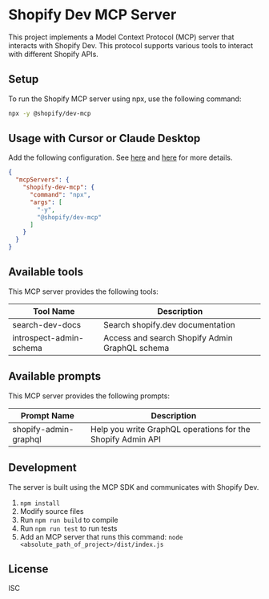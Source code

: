 # Shopify Dev MCP Server

This project implements a Model Context Protocol (MCP) server that interacts with Shopify Dev. This protocol supports various tools to interact with different Shopify APIs.

## Setup

To run the Shopify MCP server using npx, use the following command:

```bash
npx -y @shopify/dev-mcp
```

## Usage with Cursor or Claude Desktop

Add the following configuration. See [here](https://docs.cursor.com/context/model-context-protocol) and [here](https://modelcontextprotocol.io/quickstart/user) for more details.

```json
{
  "mcpServers": {
    "shopify-dev-mcp": {
      "command": "npx",
      "args": [
        "-y",
        "@shopify/dev-mcp"
      ]
    }
  }
}
```

## Available tools

This MCP server provides the following tools:

| Tool Name | Description |
|-----------|-------------|
| search-dev-docs | Search shopify.dev documentation |
| introspect-admin-schema | Access and search Shopify Admin GraphQL schema|

## Available prompts

This MCP server provides the following prompts:

| Prompt Name | Description |
|-------------|-------------|
| shopify-admin-graphql | Help you write GraphQL operations for the Shopify Admin API |

## Development

The server is built using the MCP SDK and communicates with Shopify Dev.

1. `npm install`
1. Modify source files
1. Run `npm run build` to compile
1. Run `npm run test` to run tests
1. Add an MCP server that runs this command: `node <absolute_path_of_project>/dist/index.js`

## License

ISC
